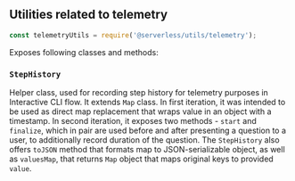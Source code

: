 ## Utilities related to telemetry

```javascript
const telemetryUtils = require('@serverless/utils/telemetry');
```

Exposes following classes and methods:

### `StepHistory`

Helper class, used for recording step history for telemetry purposes in Interactive CLI flow. It extends `Map` class. In first iteration, it was intended to be used as direct map replacement that wraps value in an object with a timestamp. In second iteration, it exposes two methods - `start` and `finalize`, which in pair are used before and after presenting a question to a user, to additionally record duration of the question. The `StepHistory` also offers `toJSON` method that formats map to JSON-serializable object, as well as `valuesMap`, that returns `Map` object that maps original keys to provided `value`.
